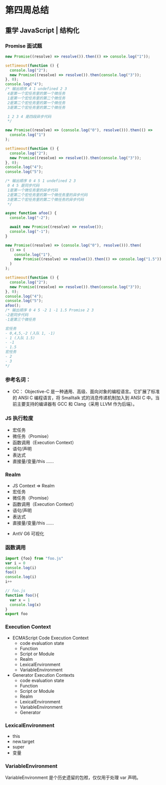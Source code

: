 # 第四周总结

## 重学 JavaScript | 结构化

### Promise 面试题

```javascript
new Promise((resolve) => resolve()).then(() => console.log("1"));

setTimeout(function () {
  console.log("2");
  new Promise((resolve) => resolve()).then(console.log("3"));
}, 0);
console.log("4");
/* 输出顺序 4 1 undefined 2 3
 4是第一个宏任务里的第一个微任务 
 1是第一个宏任务里的第二个微任务
 2是第二个宏任务里的第一个微任务
 3是第二个宏任务里的第二个微任务

 1 2 3 4 是四段异步代码
 */
```

```javascript
new Promise((resolve) => (console.log("0"), resolve())).then(() =>
  console.log("1")
);

setTimeout(function () {
  console.log("2");
  new Promise((resolve) => resolve()).then(console.log("3"));
}, 0);
console.log("4");
console.log("5");

/* 输出顺序 0 4 5 1 undefined 2 3
 0 4 5 是同步代码
 1是第一个微任务里的异步代码
 2是第二个宏任务里的第一个微任务里的异步代码
 3是第二个宏任务里的第二个微任务的异步代码
 */
```

```javascript
async function afoo() {
  console.log("-2");

  await new Promise((resolve) => resolve());
  console.log("-1");
}

new Promise((resolve) => (console.log("0"), resolve())).then(
  () => (
    console.log("1"),
    new Promise((resolve) => resolve()).then(() => console.log("1.5"))
  )
);

setTimeout(function () {
  console.log("2");
  new Promise((resolve) => resolve()).then(console.log("3"));
}, 0);
console.log("4");
console.log("5");
afoo();
/* 输出顺序 0 4 5 -2 1 -1 1.5 Promise 2 3
-2是同步代码
-1是第三个微任务

宏任务
- 0,4,5,-2 (入队 1, -1)
- 1 (入队 1.5)
- -1
- 1.5
宏任务
- 2
- 3
*/
```

### 参考名词：

- OC： Objective-C 是一种通用、高级、面向对象的编程语言。它扩展了标准的 ANSI C 编程语言，将 Smalltalk 式的消息传递机制加入到 ANSI C 中。当前主要支持的编译器有 GCC 和 Clang（采用 LLVM 作为后端）。

### JS 执行粒度

- 宏任务
- 微任务（Promise）
- 函数调用（Execution Context）
- 语句/声明
- 表达式
- 直接量/变量/this ......

### Realm

- JS Context => Realm
- 宏任务
- 微任务（Promise）
- 函数调用（Execution Context）
- 语句/声明
- 表达式
- 直接量/变量/this ......

* AntV G6 可视化

### 函数调用

```javascript
import {foo} from "foo.js"
var i = 0
console.log(i)
foo()
console.log(i)
i++

// foo.js
function foo(){
  var x = 1
  console.log(x)
}
export foo
```

### Execution Context

- ECMAScript Code Execution Context
  - code evaluation state
  - Function
  - Script or Module
  - Realm
  - LexicalEnvironment
  - VariableEnvironment
- Generator Execution Contexts
  - code evaluation state
  - Function
  - Script or Module
  - Realm
  - LexicalEnvironment
  - VariableEnvironment
  - Generator

### LexicalEnvironment

- this
- new.target
- super
- 变量

### VariableEnvironment

VariableEnvironment 是个历史遗留的包袱，仅仅用于处理 var 声明。

